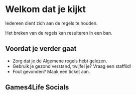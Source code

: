 # Welkom dat je kijkt

Iedereen dient zich aan de regels te houden.

Het breken van de regels kan resulteren in een ban.

## Voordat je verder gaat

* Zorg dat je de Algemene regels hebt gelezen.
* Gebruik je gezond verstand, twijfel je? Vraag een stafflid!
* Fout gevonden? Maak een ticket aan.

## Games4Life Socials
